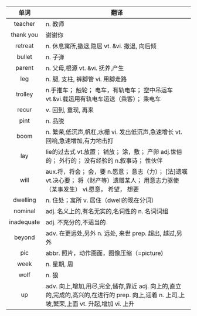 |单词|翻译  |
|:--:|--| 
teacher	|n. 教师
thank you	|谢谢你
retreat	|n. 休息寓所,撤退,隐居 vt. &vi. 撤退, 向后倾
bullet	|n. 子弹
parent	|n. 父母,根源 vt. &vi. 抚养,产生
leg	|n. 腿, 支柱, 裤脚管 vi. 用脚走路
trolley	|n.手推车； 触轮； 电车，有轨电车； 空中吊运车 vt.&vi.载运用有轨电车运送（乘客）； 乘电车
recur	|v. 回到, 重现, 再来
pint	|n. 品脱
boom	|n. 繁荣,低沉声,帆杠,水栅 vi. 发出低沉声,急速增长 vt. 回响,急速增加,有力地击打
lay	|lie的过去式 vt.放置； 铺放； 涂，敷； 产卵 adj.世俗的； 外行的； 没有经验的 n.叙事诗； 性伙伴
will	|aux.将，将会； 会，要 n.愿意； 意志（力）； [法]遗嘱 vt.决心要； 将（财产等）遗赠某人； 用意志力驱使（某事发生） vi.愿意， 希望， 想要
dwelling	|n. 住处；寓所 v. 居住（dwell的现在分词）
nominal	|adj. 名义上的,有名无实的,名词性的 n. 名词词组
inadequate	|adj. 不充分的,不适当的
beyond	|adv. 在更远处,另外 n. 远处, 来世 prep. 超出, 越过,另外
pic	|abbr. 照片，动作画面，图像压缩（=picture)
week	|n. 星期, 周
wolf	|n. 狼
up	|adv. 向上,增加,用尽,完全,储存,靠近 adj. 向上的,直立的,完成的,高兴的,在进行的 prep. 向上,迎着 n. 上司,上坡,繁荣,上面 vt. 升起,增加 vi. 上升